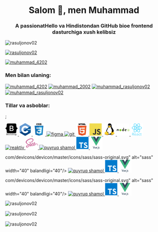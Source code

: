 <h1 align="center">Salom 👋, men Muhammad</h1>
<h3 align="center">A passionatHello va Hindistondan GitHub bioe frontend dasturchiga xush kelibsiz</h3>

<p align="left"> <img src="https://komarev.com/ghpvc/?username=rasuljonov02&label=Profile%20views&color=0e75b6&style=flat" alt="rasuljonov02" /> </p>

<p align="left"> <a href="https://github.com/ryo-ma/github-profile-trophy"><img src="https://github-profile-trophy.vercel.app/?username =rasuljonov02" alt="rasuljonov02" /></a> </p>

<p align="left"> <a href="https://twitter.com/muhammad_4202" target="blank"><img src="https://img.shields.io/twitter/follow/muhammad_4202?logo=twitter&style=for-the-badge" alt="muhammad_4202" /></a> </p>

<h3 align="left">Men bilan ulaning:</h3>
<p align=" chap">
<a href="https://twitter.com/muhammad_4202" target="bo'sh"><img align="center" src="https://raw.githubusercontent.com/rahuldkjain/github-profile-readme-generator/master/src/images/icons/Social/twitter.svg" alt="muhammad_4202" balandligi="30" width="40" /></a>
<a href="https://linkedin.com/in/muhammad_2002" target="bo'sh"><img align="center" src="https://raw.githubusercontent.com/rahuldkjain/github-profile-readme-generator/master/src/images/icons/Social/linked-in-alt.svg" alt="muhammad_2002" balandligi="30" width="40" /></a>
<a href="https://fb.com/muhammad_rasuljonov02" target="bo'sh"><img align="center" src="https://raw.githubusercontent.com/rahuldkjain/github-profile-readme-generator/master/src/images/icons/Social/facebook.svg" alt="muhammad_rasuljonov02" balandligi="30" width="40" /></a>
<a href="https://instagram.com/muhammad_rasuljonov02" target="bo'sh"><img align="center" src="https://raw.githubusercontent.com/rahuldkjain/github-profile-readme-generator/master/src/images/icons/Social/instagram.svg" alt="muhammad_rasuljonov02" balandligi="30" width="40" /></a>
</p>

<h3 align="left">Tillar va asboblar:</h3> ;
<p align="chap"> <a href="https://getbootstrap.com" target="_blank" rel="noreferrer"> <img src="https://raw.githubusercontent.com/devicons/devicon/master/icons/bootstrap/bootstrap-plain-wordmark.svg" alt="bootstrap" width="40" balandligi="40"/> </a> <a href="https://www.w3schools.com/cpp/" target="_blank" rel="noreferrer"> <img src="https://raw.githubusercontent.com/devicons/devicon/master/icons/cplusplus/cplusplus-original.svg" alt="cplusplus" width="40" balandligi="40"/> </a> <a href="https://www.w3schools.com/css/" target="_blank" rel="noreferrer"> <img src="https://raw.githubusercontent.com/devicons/devicon/master/icons/css3/css3-original-wordmark.svg" alt="css3" width="40" balandligi="40"/> </a> <a href="https://www.figma.com/" target="_blank" rel="noreferrer"> <img src="https://www.vectorlogo.zone/logos/figma/figma-icon.svg" alt="figma" width="40" balandligi="40"/> </a> <a href="https://git-scm.com/" target="_blank" rel="noreferrer"> <img src="https://www.vectorlogo.zone/logos/git-scm/git-scm-icon.svg" alt="git" width="40" balandligi="40"/> </a> <a href="https://www.w3.org/html/" target="_blank" rel="noreferrer"> <img src="https://raw.githubusercontent.com/devicons/devicon/master/icons/html5/html5-original-wordmark.svg" alt="html5" width="40" balandligi="40"/> </a> <a href="https://developer.mozilla.org/en-US/docs/Web/JavaScript" target="_blank" rel="noreferrer"> <img src="https://raw.githubusercontent.com/devicons/devicon/master/icons/javascript/javascript-original.svg" alt="javascript" width="40" balandligi="40"/> </a> <a href="https://www.linux.org/" target="_blank" rel="noreferrer"> <img src="https://raw.githubusercontent.com/devicons/devicon/master/icons/linux/linux-original.svg" alt="linux" width="40" balandligi="40"/> </a> <a href="https://nodejs.org" target="_blank" rel="noreferrer"> <img src="https://raw.githubusercontent.com/devicons/devicon/master/icons/nodejs/nodejs-original-wordmark.svg" alt="nodejs" width="40" balandligi="40"/> </a> <a href="https://reactjs.org/" target="_blank" rel="noreferrer"> <img src="https://raw.githubusercontent.com/devicons/devicon/master/icons/react/react-original-wordmark.svg" alt="reaksiya qilish" width="40" balandligi="40"/> </a> <a href="https://reactnative.dev/" target="_blank" rel="noreferrer"> <img src="https://reactnative.dev/img/header_logo.svg" alt="reaktiv" width="40" balandligi="40"/> </a> <a href="https://sass-lang.com" target="_blank" rel="noreferrer"> <img src="https://raw.githubusercontent.com/devicons/devicon/master/icons/sass/sass-original.svg" alt="sass" width="40" balandligi="40"/> </a> <a href="https://tailwindcss.com/" target="_blank" rel="noreferrer"> <img src="https://www.vectorlogo.zone/logos/tailwindcss/tailwindcss-icon.svg" alt="quyruq shamol" width="40" balandligi="40"/> </a> <a href="https://www.typescriptlang.org/" target="_blank" rel="noreferrer"> <img src="https://raw.githubusercontent.com/devicons/devicon/master/icons/typescript/typescript-original.svg" alt="typescript" width="40" balandligi="40"/> </a> <a href="https://vuejs.org/" target="_blank" rel="noreferrer"> <img src="https://raw.githubusercontent.com/devicons/devicon/master/icons/vuejs/vuejs-original-wordmark.svg" alt="vuejs" width="40" balandligi="40"/> </a> </p>com/devicons/devicon/master/icons/sass/sass-original.svg" alt="sass" width="40" balandligi="40"/> </a> <a href="https://tailwindcss.com/" target="_blank" rel="noreferrer"> <img src="https://www.vectorlogo.zone/logos/tailwindcss/tailwindcss-icon.svg" alt="quyruq shamol" width="40" balandligi="40"/> </a> <a href="https://www.typescriptlang.org/" target="_blank" rel="noreferrer"> <img src="https://raw.githubusercontent.com/devicons/devicon/master/icons/typescript/typescript-original.svg" alt="typescript" width="40" balandligi="40"/> </a> <a href="https://vuejs.org/" target="_blank" rel="noreferrer"> <img src="https://raw.githubusercontent.com/devicons/devicon/master/icons/vuejs/vuejs-original-wordmark.svg" alt="vuejs" width="40" balandligi="40"/> </a> </p>com/devicons/devicon/master/icons/sass/sass-original.svg" alt="sass" width="40" balandligi="40"/> </a> <a href="https://tailwindcss.com/" target="_blank" rel="noreferrer"> <img src="https://www.vectorlogo.zone/logos/tailwindcss/tailwindcss-icon.svg" alt="quyruq shamol" width="40" balandligi="40"/> </a> <a href="https://www.typescriptlang.org/" target="_blank" rel="noreferrer"> <img src="https://raw.githubusercontent.com/devicons/devicon/master/icons/typescript/typescript-original.svg" alt="typescript" width="40" balandligi="40"/> </a> <a href="https://vuejs.org/" target="_blank" rel="noreferrer"> <img src="https://raw.githubusercontent.com/devicons/devicon/master/icons/vuejs/vuejs-original-wordmark.svg" alt="vuejs" width="40" balandligi="40"/> </a> </p>

<p><img align="chapga" src="https://github-readme-stats.vercel.app/api/top-langs?username=rasuljonov02&show_icons=true&locale=en&layout=compact" alt="rasuljonov02" /></p>

<p> <img align="center" src="https://github-readme-stats.vercel.app/api?username=rasuljonov02&show_icons=true&locale=en" alt="rasuljonov02" /></p>

<p><img align="center" src="https://github-readme-streak-stats.herokuapp.com/?user=rasuljonov02&" alt="rasuljonov02" /></p>
